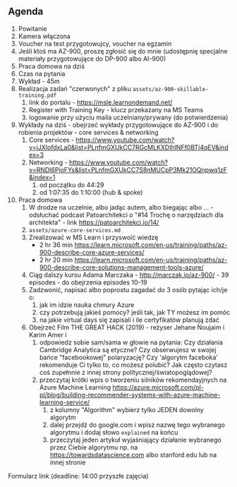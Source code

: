 ## Agenda
1. Powitanie
2. Kamera włączona
3. Voucher na test przygotowujcy, voucher na egzamin
4. Jeśli ktoś ma AZ-900, proszę zgłosić się do mnie (udostępnię specjalne materiały przygotowujące do DP-900 albo AI-900)
5. Praca domowa na dziś
6. Czas na pytania
7. Wykład - 45m
8. Realizacja zadań "czerwonych" z pliku `assets/az-900-skillable-training.pdf`
    1. link do portalu - https://msle.learnondemand.net/ 
    2. Register with Training Key - klucz przekazany na MS Teams
    3. logowanie przy użyciu maila uczelniany/prywany (do potwierdzenia)
9. Wykłady na dziś - obejrzeć wykłady przygotowujące do AZ-900 i do robienia projektów - core services & networking
    1. Core services - https://www.youtube.com/watch?v=iJXIofdxLa0&list=PLnfmGXUkCC7RGcMLKXDIhlNFf0BTj4qEV&index=3
    2. Networking - https://www.youtube.com/watch?v=RNDI6PjoFYs&list=PLnfmGXUkCC7S8nMUCpP3Mk21OQnpwq1zF&index=1 
       1. od początku do 44:29
       2. od 1:07:35 do 1:10:00 (hub & spoke)
10. Praca domowa
    1. W drodze na uczelnie, albo jadąc autem, albo biegając albo ... - odsłuchać podcast Patoarchitekci o "#14 Trochę o narzędziach dla architekta" - link https://patoarchitekci.io/14/ 
    2. `assets/azure-core-services.md`
    3. Zrealizować w MS Learn i przyswoić wiedzę
        - 2 hr 36 min https://learn.microsoft.com/en-us/training/paths/az-900-describe-core-azure-services/
        - 2 hr 20 min https://learn.microsoft.com/en-us/training/paths/az-900-describe-core-solutions-management-tools-azure/
    4. Ciąg dalszy kursu Adama Marczaka - http://marczak.io/az-900/ - 39 episodes -  do obejrzenia episodes 10-19
    5. Zadzwonić, napisać albo poprostu zagadać do 3 osób pytając ich/je o:
       1. jak im idzie nauka chmury Azure
       2. czy potrzebują jakieś pomocy? jeśli tak, jak TY możesz im pomóc
       3. na jakie virtual days się zapisali i ile certyfikatów planują zdać
    6. Obejrzeć Film THE GREAT HACK (2019) - reżyser Jehane Noujaim i Karim Amer i 
       1. odpowiedz sobie sam/sama w głowie na pytania: Czy działania Cambridge Analytica są etyczne? Czy obserwujesz w swojej bańce "facebookowej" polaryzację? Czy 'algorytm faceboka' rekomenduje Ci tylko to, co możesz polubić? Jak często czytasz coś zupełnnie z innej strony politycznej/światopoglądowej? 
       2. przeczytaj krótki wpis o tworzeniu silników rekomendayjnych na Azure Machine Learning https://azure.microsoft.com/pl-pl/blog/building-recommender-systems-with-azure-machine-learning-service/ 
          1. z kolumny "Algorithm" wybierz tylko JEDEN dowolny algorytm 
          2. dalej przejdź do google.com i wpisz nazwę tego wybranego algorytmu i dodaj słowo `explained` na końcu
          3. przeczytaj jeden artykuł wyjaśniający działanie wybranego przez Ciebie algorytmu np. na https://towardsdatascience.com albo stanford.edu lub na innej stronie


Formularz link (deadline: 14:00 przyszłe zajęcia)
